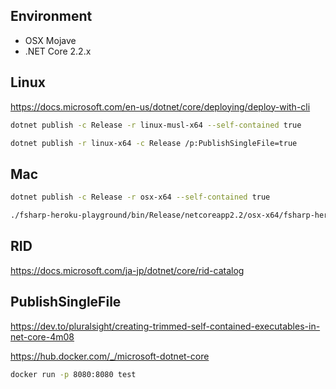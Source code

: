 ## Environment

- OSX Mojave
- .NET Core 2.2.x

## Linux
https://docs.microsoft.com/en-us/dotnet/core/deploying/deploy-with-cli

```bash
dotnet publish -c Release -r linux-musl-x64 --self-contained true
```

```bash
dotnet publish -r linux-x64 -c Release /p:PublishSingleFile=true
```

## Mac

```bash
dotnet publish -c Release -r osx-x64 --self-contained true
```

```bash
./fsharp-heroku-playground/bin/Release/netcoreapp2.2/osx-x64/fsharp-heroku-playground 
```

## RID

https://docs.microsoft.com/ja-jp/dotnet/core/rid-catalog

## PublishSingleFile

https://dev.to/pluralsight/creating-trimmed-self-contained-executables-in-net-core-4m08

https://hub.docker.com/_/microsoft-dotnet-core

```bash
docker run -p 8080:8080 test
```